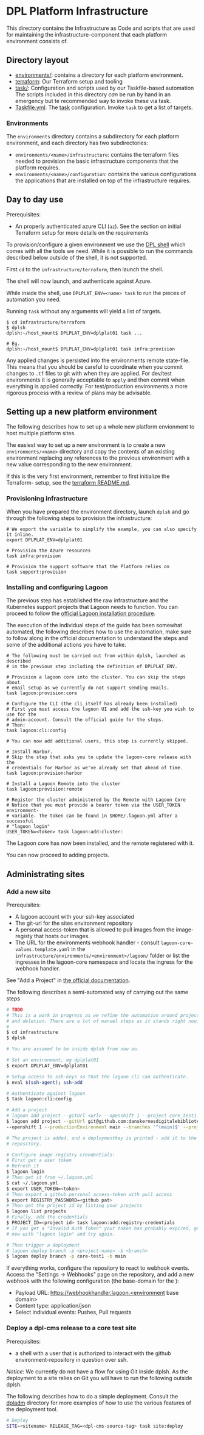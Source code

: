 # DPL Platform Infrastructure
This directory contains the Infrastructure as Code and scripts that are used
for maintaining the infrastructure-component that each platform environment
consists of.

## Directory layout
* [environments/](environments): contains a directory for each platform environment.
* [terraform](terraform): Our Terraform setup and tooling
* [task/](task): Configuration and scripts used by our Taskfile-based automation
  The scripts included in this directory _can_ be run by hand in an emergency
  but te recommended way to invoke these via task.
* [Taskfile.yml](Taskfile.yml): The [task](https://taskfile.dev) configuration. Invoke `task`
  to get a list of targets.

### Environments
The `environments` directory contains a subdirectory for each platform
environment, and each directory has two subdirectories:
* `environments/<name>/infrastructure`: contains the terraform files needed to
   provision the basic infrastructure components that the platform requires.
* `environments/<name>/configuration`: contains the various configurations the
  applications that are installed on top of the infrastructure requires.

## Day to day use
Prerequisites:
* An properly authenticated azure CLI (`az`). See the section on initial
  Terraform setup for more details on the requirements

To provision/configure a given environment we use the [DPL shell](../../../dpl-platform/tools/dplsh)
which comes with all the tools we need. While it is possible to run the
commands described below outside of the shell, it is not supported.

First `cd` to the `infrastructure/terraform`, then launch the shell.

The shell will now launch, and authenticate against Azure.

While inside the shell, use `DPLPLAT_ENV=<name> task` to run the pieces of
automation you need.

Running `task` without any arguments will yield a list of targets.

```shell
$ cd infrastructure/terraform
$ dplsh
dplsh:~/host_mount$ DPLPLAT_ENV=dplplat01 task ...

# Eg.
dplsh:~/host_mount$ DPLPLAT_ENV=dplplat01 task infra:provision
```

Any applied changes is persisted into the environments remote state-file. This
means that you should be careful to coordinate when you commit changes to
`.tf` files to git with when they are applied. For dev/test environments it is
generally acceptable to `apply` and then commit when everything is applied
correctly. For test/production environments a more rigorous process with a
review of plans may be advisable.

## Setting up a new platform environment
The following describes how to set up a whole new platform envionment to host
multiple platform sites.

The easiest way to set up a new environment is to create a new `environments/<name>`
directory and copy the contents of an existing environment replacing any
references to the previous environment with a new value corresponding to the new
environment.

If this is the very first environment, remember to first initialize the Terraform-
setup, see the [terraform README.md](terraform/README.md).

### Provisioning infrastructure
When you have prepared the environment directory, launch `dplsh` and go through
the following steps to provision the infrastructure:

```shell
# We export the variable to simplify the example, you can also specify it inline.
export DPLPLAT_ENV=dplplat01

# Provision the Azure resources
task infra:provision

# Provision the support software that the Platform relies on
task support:provision
```
### Installing and configuring Lagoon
The previous step has established the raw infrastructure and the Kubernetes support
projects that Lagoon needs to function. You can proceed to follow the [official
Lagoon installation procedure](https://docs.lagoon.sh/lagoon/using-lagoon-advanced/installing-lagoon-into-existing-kubernetes-cluster).

The execution of the individual steps of the guide has been somewhat automated,
the following describes how to use the automation, make sure to follow along
in the official documentation to understand the steps and some of the
additional actions you have to take.

```shell
# The following must be carried out from within dplsh, launched as described
# in the previous step including the definition of DPLPLAT_ENV.

# Provision a lagoon core into the cluster. You can skip the steps about
# email setup as we currently do not support sending emails.
task lagoon:provision:core

# Configure the CLI (the cli itself has already been installed)
# First you must access the lagoon UI and add the ssh-key you wish to use for the
# admin-account. Consult the official guide for the steps.
# Then:
task lagoon:cli:config

# You can now add additional users, this step is currently skipped.

# Install Harbor.
# Skip the step that asks you to update the lagoon-core release with the
# credentials for Harbor as we've already set that ahead of time.
task lagoon:provision:harbor

# Install a Lagoon Remote into the cluster
task lagoon:provision:remote

# Register the cluster administered by the Remote with Lagoon Core
# Notice that you must provide a bearer token via the USER_TOKEN environment-
# variable. The token can be found in $HOME/.lagoon.yml after a successful
# "lagoon login"
USER_TOKEN=<token> task lagoon:add:cluster:
```
The Lagoon core has now been installed, and the remote registered with it.

You can now proceed to adding projects.

## Administrating sites

### Add a new site
Prerequisites:
* A lagoon account with your ssh-key associated
* The git-url for the sites environment repository
* A personal access-token that is allowed to pull images from the image-registy
  that hosts our images.
* The URL for the environments webhook handler - consult `lagoon-core-values.template.yaml`
  in the `infrastructure/environments/<environment>/lagoon/` folder or list the
  ingresses in the lagoon-core namespace and locate the ingress for the
  webhook handler.

See "Add a Project" in [the official documentation](https://docs.lagoon.sh/lagoon/using-lagoon-advanced/installing-lagoon-into-existing-kubernetes-cluster#add-a-project).

The following describes a semi-automated way of carrying out the same steps

```sh
# TODO
# This is a work in progress as we refine the automation around project creation
# and deletion. There are a lot of manuel steps as it stands right now.
#
$ cd infrastructure
$ dplsh

# You are assumed to be inside dplsh from now on.

# Set an environment, eg dplplat01
$ export DPLPLAT_ENV=dplplat01

# Setup access to ssh-keys so that the lagoon cli can authenticate.
$ eval $(ssh-agent); ssh-add

# Authenticate against lagoon
$ task lagoon:cli:config

# Add a project
# lagoon add project --gitUrl <url> --openshift 1 --project core_test1 --productionEnvironment main --branches '^(main)$'
$ lagoon add project --gitUrl git@github.com:danskernesdigitalebibliotek/dpl-platform-env-core_test1.git \
--openshift 1 --productionEnvironment main --branches '^(main)$' --project core_test1

# The project is added, and a deploymentkey is printed - add it to the github
# repository.

# Configure image registry crendentials:
# First get a user token
# Refresh it
$ lagoon login
# Then get it from ~/.lagoon.yml
$ cat ~/.lagoon.yml
$ export USER_TOKEN=<token>
# Then export a github personal access-token with pull access
$ export REGISTRY_PASSWORD=<github pat>
# Then get the project id by listing your projects
$ lagoon list projects
# Finally, add the credentials
$ PROJECT_ID=<project id> task lagoon:add:registry-credentials
# If you get a "Invalid Auth Token" your token has probably expired, genereate a
# new with "lagoon login" and try again.

# Then trigger a deployment
# lagoon deploy branch -p <project-name> -b <branch>
$ lagoon deploy branch -p core-test1 -b main
```
If everything works, configure the repository to react to webhook events.
Access the "Settings -> Webhooks" page on the repository, and add a new webhook
with the following configuration (the base-domain for the ):
* Payload URL: https://webhookhandler.lagoon.<environment base domain>
* Content type: application/json
* Select individual events: Pushes, Pull requests

### Deploy a dpl-cms release to a core test site
Prerequisites:
* a shell with a user that is authorized to interact with the github environment-repository in question over ssh.

*Notice*: We currently do not have a flow for using Git inside dplsh. As the deployment to a site relies on Git you will have to run the following outside dplsh.

The following describes how to do a simple deployment. Consult the [dpladm](dpladm) directory for more examples of how to use the various features of the deployment tool.
```sh
# Deploy
SITE=<sitename> RELEASE_TAG=<dpl-cms-source-tag> task site:deploy
```
